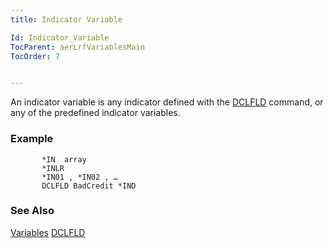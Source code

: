 ```yaml
---
title: Indicator Variable

Id: Indicator_Variable
TocParent: aerLrfVariablesMain
TocOrder: 7


---
```


An indicator variable is any indicator defined with the [DCLFLD](DCLFLD.html) command, or any of the predefined indicator variables. 

### Example

```
       *IN	array
       *INLR
       *IN01 , *IN02 , …
       DCLFLD BadCredit *IND      
```

### See Also
[Variables](aerLrfVariablesMain.html)
[DCLFLD](DCLFLD.html) 
